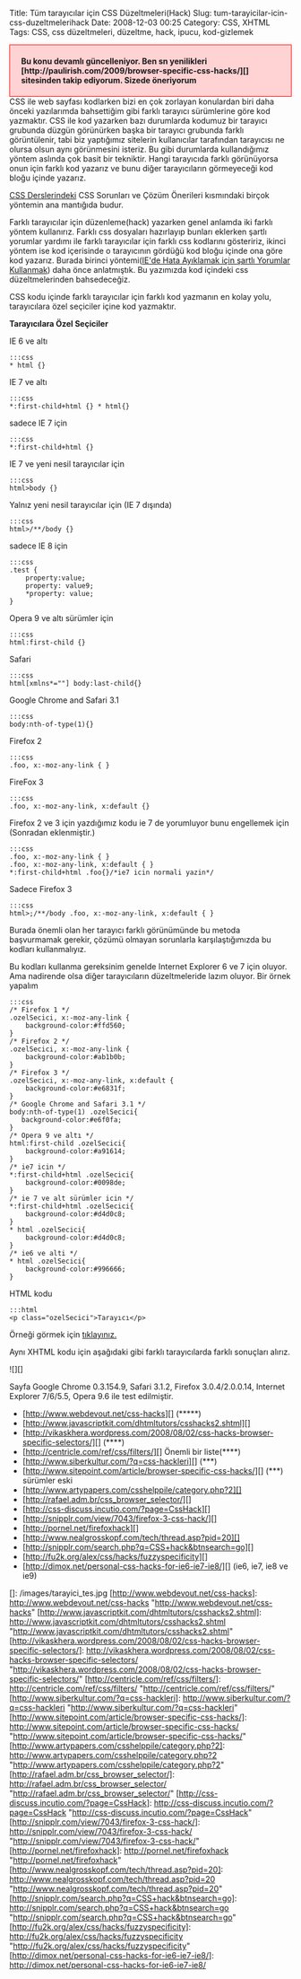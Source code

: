 Title: Tüm tarayıcılar için CSS Düzeltmeleri(Hack)
Slug: tum-tarayicilar-icin-css-duzeltmelerihack
Date: 2008-12-03 00:25
Category: CSS, XHTML
Tags: CSS, css düzeltmeleri, düzeltme, hack, ipucu, kod-gizlemek

<div style="border:1px solid #f00; font-weight:bold; padding:20px; background-color:#ffd2d3 ">
Bu konu devamlı güncelleniyor. Ben sn yenilikleri
[http://paulirish.com/2009/browser-specific-css-hacks/][] sitesinden
takip ediyorum. Sizede öneriyorum

</div>
CSS ile web sayfası kodlarken bizi en çok zorlayan konulardan biri daha
önceki yazılarımda bahsettiğim gibi farklı tarayıcı sürümlerine göre kod
yazmaktır. CSS ile kod yazarken bazı durumlarda kodumuz bir tarayıcı
grubunda düzgün görünürken başka bir tarayıcı grubunda farklı
görüntülenir, tabi biz yaptığımız sitelerin kullanıcılar tarafından
tarayıcısı ne olursa olsun aynı görünmesini isteriz. Bu gibi durumlarda
kullandığımız yöntem aslında çok basit bir tekniktir. Hangi tarayıcıda
farklı görünüyorsa onun için farklı kod yazarız ve bunu diğer
tarayıcıların görmeyeceği kod bloğu içinde yazarız.

[CSS Derslerindeki][] CSS Sorunları ve Çözüm Önerileri kısmındaki birçok
yöntemin ana mantığıda budur.

Farklı tarayıcılar için düzenleme(hack) yazarken genel anlamda iki
farklı yöntem kullanırız. Farklı css dosyaları hazırlayıp bunları
eklerken şartlı yorumlar yardımı ile farklı tarayıcılar için farklı css
kodlarını gösteririz, ikinci yöntem ise kod içerisinde o tarayıcının
gördüğü kod bloğu içinde ona göre kod yazarız. Burada birinci
yöntemi([IE'de Hata Ayıklamak için şartlı Yorumlar Kullanmak][]) daha
önce anlatmıştık. Bu yazımızda kod içindeki css düzeltmelerinden
bahsedeceğiz.

CSS kodu içinde farklı tarayıcılar için farklı kod yazmanın en kolay
yolu, tarayıcılara özel seçiciler içine kod yazmaktır.

<!--more-->

**Tarayıcılara Özel Seçiciler**

IE 6 ve altı

	:::css
	* html {}

IE 7 ve altı

	:::css
	*:first-child+html {} * html{}

sadece IE 7 için

	:::css
	*:first-child+html {}

IE 7 ve yeni nesil tarayıcılar için

	:::css
	html>body {}

Yalnız yeni nesil tarayıcılar için (IE 7 dışında)

	:::css
	html>/**/body {}

sadece IE 8 için

	:::css
	.test { 
		property:value; 
		property: value9;
		*property: value; 
	}

Opera 9 ve altı sürümler için

	:::css
	html:first-child {}

Safari

	:::css
	html[xmlns*=""] body:last-child{}

Google Chrome and Safari 3.1

	:::css
	body:nth-of-type(1){}

Firefox 2

	:::css
	.foo, x:-moz-any-link { } 

FireFox 3

	:::css
	.foo, x:-moz-any-link, x:default {}

Firefox 2 ve 3 için yazdığımız kodu ie 7 de yorumluyor bunu engellemek
için (Sonradan eklenmiştir.)

	:::css
	.foo, x:-moz-any-link { } 
	.foo, x:-moz-any-link, x:default { } 
	*:first-child+html .foo{}/*ie7 icin normali yazin*/ 

Sadece Firefox 3 	

	:::css
	html>;/**/body .foo, x:-moz-any-link, x:default { }

Burada önemli olan her tarayıcı farklı görünümünde bu metoda başvurmamak
gerekir, çözümü olmayan sorunlarla karşılaştığımızda bu kodları
kullanmalıyız.

Bu kodları kullanma gereksinim genelde Internet Explorer 6 ve 7 için
oluyor. Ama nadirende olsa diğer tarayıcıların düzeltmeleride lazım
oluyor. Bir örnek yapalım

	:::css
	/* Firefox 1 */
	.ozelSecici, x:-moz-any-link {
	    background-color:#ffd560;
	}
	/* Firefox 2 */
	.ozelSecici, x:-moz-any-link {
	    background-color:#ab1b0b;
	}
	/* Firefox 3 */
	.ozelSecici, x:-moz-any-link, x:default {
	    background-color:#e6831f;
	}
	/* Google Chrome and Safari 3.1 */
	body:nth-of-type(1) .ozelSecici{
	   background-color:#e6f0fa;
	}
	/* Opera 9 ve altı */
	html:first-child .ozelSecici{
	    background-color:#a91614;
	}
	/* ie7 icin */
	*:first-child+html .ozelSecici{
	    background-color:#0098de;
	}
	/* ie 7 ve alt sürümler icin */
	*:first-child+html .ozelSecici{
	    background-color:#d4d0c8;
	}
	* html .ozelSecici{
	    background-color:#d4d0c8;
	}
	/* ie6 ve alti */
	* html .ozelSecici{
	    background-color:#996666;
	}

HTML kodu

	:::html
	<p class="ozelSecici">Tarayıcı</p>

Örneği görmek için [tıklayınız.][]

Aynı XHTML kodu için aşağıdaki gibi farklı tarayıcılarda farklı
sonuçları alırız.

![][]

Sayfa Google Chrome 0.3.154.9, Safari 3.1.2, Firefox 3.0.4/2.0.0.14,
Internet Explorer 7/6/5.5, Opera 9.6 ile test edilmiştir.

-   [http://www.webdevout.net/css-hacks][] (*****)
-   [http://www.javascriptkit.com/dhtmltutors/csshacks2.shtml][]
-   [http://vikaskhera.wordpress.com/2008/08/02/css-hacks-browser-specific-selectors/][]
    (****)
-   [http://centricle.com/ref/css/filters/][] Önemli bir liste(****)
-   [http://www.siberkultur.com/?q=css-hackleri][] (***)
-   [http://www.sitepoint.com/article/browser-specific-css-hacks/][]
    (***) sürümler eski
-   [http://www.artypapers.com/csshelppile/category.php?2][]
-   [http://rafael.adm.br/css_browser_selector/][]
-   [http://css-discuss.incutio.com/?page=CssHack][]
-   [http://snipplr.com/view/7043/firefox-3-css-hack/][]
-   [http://pornel.net/firefoxhack][]
-   [http://www.nealgrosskopf.com/tech/thread.asp?pid=20][]
-   [http://snipplr.com/search.php?q=CSS+hack&btnsearch=go][]
-   [http://fu2k.org/alex/css/hacks/fuzzyspecificity][]
-   [http://dimox.net/personal-css-hacks-for-ie6-ie7-ie8/][] (ie6, ie7,
    ie8 ve ie9)

  [http://paulirish.com/2009/browser-specific-css-hacks/]: http://paulirish.com/2009/browser-specific-css-hacks/
  [CSS Derslerindeki]: http://www.fatihhayrioglu.com/css-dersleri/
    "CSS Derslerindeki"
  [IE'de Hata Ayıklamak için şartlı Yorumlar Kullanmak]: http://www.fatihhayrioglu.com/iede-hata-ayiklamak-icin-sartli-yorumlar-kullanmak/
    "IE’de Hata Ayıklamak için şartlı Yorumlar Kullanmak"
  [tıklayınız.]: /dokumanlar/css_duzeltme.html
    "tıklayınız."
  []: /images/tarayici_tes.jpg
  [http://www.webdevout.net/css-hacks]: http://www.webdevout.net/css-hacks
    "http://www.webdevout.net/css-hacks"
  [http://www.javascriptkit.com/dhtmltutors/csshacks2.shtml]: http://www.javascriptkit.com/dhtmltutors/csshacks2.shtml
    "http://www.javascriptkit.com/dhtmltutors/csshacks2.shtml"
  [http://vikaskhera.wordpress.com/2008/08/02/css-hacks-browser-specific-selectors/]: http://vikaskhera.wordpress.com/2008/08/02/css-hacks-browser-specific-selectors/
    "http://vikaskhera.wordpress.com/2008/08/02/css-hacks-browser-specific-selectors/"
  [http://centricle.com/ref/css/filters/]: http://centricle.com/ref/css/filters/
    "http://centricle.com/ref/css/filters/"
  [http://www.siberkultur.com/?q=css-hackleri]: http://www.siberkultur.com/?q=css-hackleri
    "http://www.siberkultur.com/?q=css-hackleri"
  [http://www.sitepoint.com/article/browser-specific-css-hacks/]: http://www.sitepoint.com/article/browser-specific-css-hacks/
    "http://www.sitepoint.com/article/browser-specific-css-hacks/"
  [http://www.artypapers.com/csshelppile/category.php?2]: http://www.artypapers.com/csshelppile/category.php?2
    "http://www.artypapers.com/csshelppile/category.php?2"
  [http://rafael.adm.br/css_browser_selector/]: http://rafael.adm.br/css_browser_selector/
    "http://rafael.adm.br/css_browser_selector/"
  [http://css-discuss.incutio.com/?page=CssHack]: http://css-discuss.incutio.com/?page=CssHack
    "http://css-discuss.incutio.com/?page=CssHack"
  [http://snipplr.com/view/7043/firefox-3-css-hack/]: http://snipplr.com/view/7043/firefox-3-css-hack/
    "http://snipplr.com/view/7043/firefox-3-css-hack/"
  [http://pornel.net/firefoxhack]: http://pornel.net/firefoxhack
    "http://pornel.net/firefoxhack"
  [http://www.nealgrosskopf.com/tech/thread.asp?pid=20]: http://www.nealgrosskopf.com/tech/thread.asp?pid=20
    "http://www.nealgrosskopf.com/tech/thread.asp?pid=20"
  [http://snipplr.com/search.php?q=CSS+hack&btnsearch=go]: http://snipplr.com/search.php?q=CSS+hack&btnsearch=go
    "http://snipplr.com/search.php?q=CSS+hack&btnsearch=go"
  [http://fu2k.org/alex/css/hacks/fuzzyspecificity]: http://fu2k.org/alex/css/hacks/fuzzyspecificity
    "http://fu2k.org/alex/css/hacks/fuzzyspecificity"
  [http://dimox.net/personal-css-hacks-for-ie6-ie7-ie8/]: http://dimox.net/personal-css-hacks-for-ie6-ie7-ie8/
